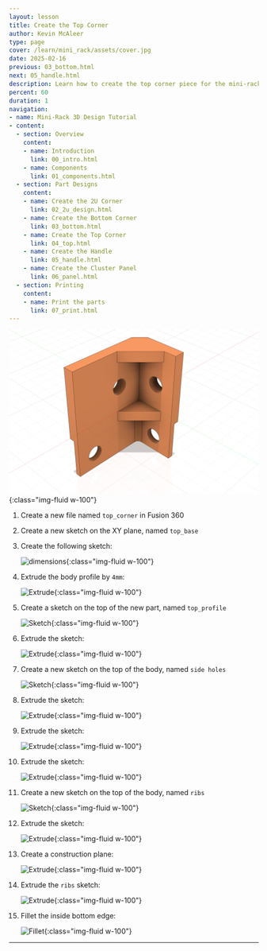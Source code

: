 ```yaml
---
layout: lesson
title: Create the Top Corner
author: Kevin McAleer
type: page
cover: /learn/mini_rack/assets/cover.jpg
date: 2025-02-16
previous: 03_bottom.html
next: 05_handle.html
description: Learn how to create the top corner piece for the mini-rack
percent: 60
duration: 1
navigation:
- name: Mini-Rack 3D Design Tutorial
- content:
  - section: Overview
    content:
    - name: Introduction
      link: 00_intro.html
    - name: Components
      link: 01_components.html
  - section: Part Designs
    content:
    - name: Create the 2U Corner
      link: 02_2u_design.html
    - name: Create the Bottom Corner
      link: 03_bottom.html
    - name: Create the Top Corner
      link: 04_top.html
    - name: Create the Handle
      link: 05_handle.html
    - name: Create the Cluster Panel
      link: 06_panel.html
  - section: Printing
    content:
    - name: Print the parts
      link: 07_print.html
---
```



![Top Design](assets/top_design.png){:class="img-fluid w-100"}

1. Create a new file named `top_corner` in Fusion 360

1. Create a new sketch on the XY plane, named `top_base`

1. Create the following sketch:

    ![dimensions](/learn/mini_rack/assets/top_01_sketch.png){:class="img-fluid w-100"}

1. Extrude the body profile by `4mm`:

    ![Extrude](/learn/mini_rack/assets/top_02_extrude.png){:class="img-fluid w-100"}

1. Create a sketch on the top of the new part, named `top_profile`

    ![Sketch](/learn/mini_rack/assets/top_03_sketch.png){:class="img-fluid w-100"}

1. Extrude the sketch:

    ![Extrude](/learn/mini_rack/assets/top_04_extrude.png){:class="img-fluid w-100"}

1. Create a new sketch on the top of the body, named `side holes`

    ![Sketch](/learn/mini_rack/assets/top_05_sketch.png){:class="img-fluid w-100"}

1. Extrude the sketch:

    ![Extrude](/learn/mini_rack/assets/top_06_extrude.png){:class="img-fluid w-100"}

1. Extrude the sketch:

    ![Extrude](/learn/mini_rack/assets/top_07_extrude.png){:class="img-fluid w-100"}

1. Extrude the sketch:

    ![Extrude](/learn/mini_rack/assets/top_08_extrude.png){:class="img-fluid w-100"}

1. Create a new sketch on the top of the body, named `ribs`

    ![Sketch](/learn/mini_rack/assets/top_09_sketch.png){:class="img-fluid w-100"}

1. Extrude the sketch:

    ![Extrude](/learn/mini_rack/assets/top_10_extrude.png){:class="img-fluid w-100"}

1. Create a construction plane:

    ![Extrude](/learn/mini_rack/assets/top_11_plane.png){:class="img-fluid w-100"}

1. Extrude the `ribs` sketch:

    ![Extrude](/learn/mini_rack/assets/top_12_extrude.png){:class="img-fluid w-100"}

1. Fillet the inside bottom edge:

    ![Fillet](/learn/mini_rack/assets/top_13_fillet.png){:class="img-fluid w-100"}

---
